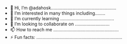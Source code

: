 - 👋 Hi, I’m @adahosk...................................................
- 👀 I’m interested in many things including........
- 🌱 I’m currently learning ..........................................
- 💞️ I’m looking to collaborate on ...........................
- 📫 How to reach me ...................................................
- ⚡ Fun facts: ...................................................................
<!---..
adahosk/adahosk is a ✨ special ✨ repository because its `README.md` (this file) appears on your GitHub profile.
You can click the Preview link to take a look at your changes.
--->
